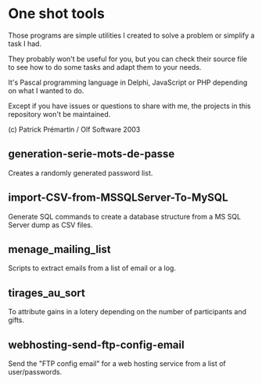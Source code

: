 # One shot tools

Those programs are simple utilities I created to solve a problem or simplify a task I had.

They probably won't be useful for you, but you can check their source file to see how to do some tasks and adapt them to your needs.

It's Pascal programming language in Delphi, JavaScript or PHP depending on what I wanted to do.

Except if you have issues or questions to share with me, the projects in this repository won't be maintained.

(c) Patrick Prémartin / Olf Software 2003

## generation-serie-mots-de-passe

Creates a randomly generated password list.

## import-CSV-from-MSSQLServer-To-MySQL

Generate SQL commands to create a database structure from a MS SQL Server dump as CSV files.

## menage_mailing_list

Scripts to extract emails from a list of email or a log.

## tirages_au_sort

To attribute gains in a lotery depending on the number of participants and gifts.

## webhosting-send-ftp-config-email

Send the "FTP config email" for a web hosting service from a list of user/passwords.